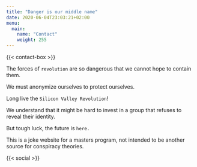 ```yaml
---
title: "Danger is our middle name"
date: 2020-06-04T23:03:21+02:00
menu:
  main:
    name: "Contact"
    weight: 255
---
```


{{< contact-box >}}


The forces of `revolution` are so dangerous that we cannot hope to contain them. 

We must anonymize ourselves to protect ourselves.

Long live the `Silicon Valley Revolution`!

We understand that it might be hard to invest in a group that refuses to reveal their identity.

But tough luck, the future is `here.`

This is a joke website for a masters program, not intended to be another source for conspiracy theories.

{{< social >}}
